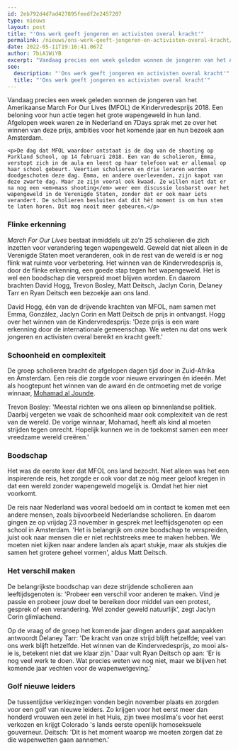 ```yaml
---
id: 2eb792d4d7ad427895feedf2e2457207
type: nieuws
layout: post
title: "'Ons werk geeft jongeren en activisten overal kracht'"
permalink: /nieuws/ons-werk-geeft-jongeren-en-activisten-overal-kracht/
date: 2022-05-11T19:16:41.067Z
author: 7biA1WiYB
excerpt: "Vandaag precies een week geleden wonnen de jongeren van het Amerikaanse March For Our Lives (MFOL) de Kindervredesprijs 2018. Een beloning voor hun actie tegen het grote wapengeweld in hun land. Afgelopen week waren ze in Nederland en 7Days sprak met ze over het winnen van deze prijs, ambities voor het komende jaar en hun bezoek aan Amsterdam.  "
seo:
  description: "'Ons werk geeft jongeren en activisten overal kracht'"
  title: "'Ons werk geeft jongeren en activisten overal kracht'"
---
```

Vandaag precies een week geleden wonnen de jongeren van het Amerikaanse March For Our Lives (MFOL) de Kindervredesprijs 2018. Een beloning voor hun actie tegen het grote wapengeweld in hun land. Afgelopen week waren ze in Nederland en 7Days sprak met ze over het winnen van deze prijs, ambities voor het komende jaar en hun bezoek aan Amsterdam.  

    <p>De dag dat MFOL waardoor ontstaat is de dag van de shooting op Parkland School, op 14 februari 2018. Een van de scholieren, Emma, verstopt zich in de aula en leest op haar telefoon wat er allemaal op haar school gebeurt. Veertien scholieren en drie leraren worden doodgeschoten deze dag. Emma, en andere overlevenden, zijn kapot van deze zwarte dag. Maar ze zijn vooral ook kwaad. Ze willen niet dat er na nog een <em>mass shooting</em> weer een discussie losbarst over het wapengeweld in de Verenigde Staten, zonder dat er ook maar iets verandert. De scholieren besluiten dat dit hét moment is om hun stem te laten horen. Dit mag nooit meer gebeuren.</p>
<h3>Flinke erkenning</h3>
<p><em>March For Our Lives</em> bestaat inmiddels uit zo'n 25 scholieren die zich inzetten voor verandering tegen wapengeweld. Geweld dat niet alleen in de Verenigde Staten moet veranderen, ook in de rest van de wereld is er nog flink wat ruimte voor verbetering. Het winnen van de Kindervredesprijs is, door de flinke erkenning, een goede stap tegen het wapengeweld. Het is wel een boodschap die verspreid moet blijven worden. En daarom brachten David Hogg, Trevon Bosley, Matt Deitsch, Jaclyn Corin, Delaney Tarr en Ryan Deitsch een bezoekje aan ons land.</p>
<p>David Hogg, één van de drijvende krachten van MFOL, nam samen met Emma, González, Jaclyn Corin en Matt Deitsch de prijs in ontvangst. Hogg over het winnen van de Kindervredesprijs: 'Deze prijs is een ware erkenning door de internationale gemeenschap. We weten nu dat ons werk jongeren en activisten overal bereikt en kracht geeft.'</p>
<h3>Schoonheid en complexiteit</h3>
<p>De groep scholieren bracht de afgelopen dagen tijd door in Zuid-Afrika en Amsterdam. Een reis die zorgde voor nieuwe ervaringen én ideeën. Met als hoogtepunt het winnen van de award én de ontmoeting met de vorige winnaar, <a href="https://7dagen.netlify.app/nieuws-identiteit-lifestyle/mohamad-al-jounde-16-wint-kindervredesprijs">Mohamad al Jounde</a>.</p>
<p>Trevon Bosley: 'Meestal richten we ons alleen op binnenlandse politiek. Daarbij vergeten we vaak de schoonheid maar ook complexiteit van de rest van de wereld. De vorige winnaar, Mohamad, heeft als kind al moeten strijden tegen onrecht. Hopelijk kunnen we in de toekomst samen een meer vreedzame wereld creëren.'</p>
<h3>Boodschap</h3>
<p>Het was de eerste keer dat MFOL ons land bezocht. Niet alleen was het een inspirerende reis, het zorgde er ook voor dat ze nóg meer geloof kregen in dat een wereld zonder wapengeweld mogelijk is. Omdat het hier niet voorkomt. </p>
<p>De reis naar Nederland was vooral bedoeld om in contact te komen met een andere mensen, zoals bijvoorbeeld Nederlandse scholieren. En daarom gingen ze op vrijdag 23 november in gesprek met leeftijdsgenoten op een school in Amsterdam. 'Het is belangrijk om onze boodschap te verspreiden, juist ook naar mensen die er niet rechtstreeks mee te maken hebben. We moeten niet kijken naar andere landen als apart stukje, maar als stukjes die samen het grotere geheel vormen', aldus Matt Deitsch.</p>
<h3>Het verschil maken</h3>
<p>De belangrijkste boodschap van deze strijdende scholieren aan leeftijdsgenoten is: 'Probeer een verschil voor anderen te maken. Vind je passie en probeer jouw doel te bereiken door middel van een protest, gesprek of een verandering. Wel zonder geweld natuurlijk', zegt Jaclyn Corin glimlachend.</p>
<p>Op de vraag of de groep het komende jaar dingen anders gaat aanpakken antwoordt Delaney Tarr: 'De kracht van onze strijd blijft hetzelfde; veel van ons werk blijft hetzelfde. Het winnen van de Kindervredesprijs, zo mooi als-ie is, betekent niet dat we klaar zijn.' Daar vult Ryan Deitsch op aan: 'Er is nog veel werk te doen. Wat precies weten we nog niet, maar we blijven het komende jaar vechten voor de wapenwetgeving.'</p>
<h3>Golf nieuwe leiders</h3>
<p>De tussentijdse verkiezingen vonden begin november plaats en zorgden voor een golf van nieuwe leiders. Zo krijgen voor het eerst meer dan honderd vrouwen een zetel in het Huis, zijn twee moslima's voor het eerst verkozen en krijgt Colorado 's lands eerste openlijk homoseksuele gouverneur. Deitsch: 'Dit is het moment waarop we moeten zorgen dat ze die wapenwetten gaan aannemen.'</p>  
